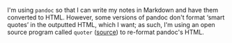 I'm using `pandoc` so that I can write my notes in Markdown and have them
converted to HTML. However, some versions of pandoc don't format ‘smart quotes’
in the outputted HTML, which I want; as such, I'm using an open source program
called `quoter` ([source](https://dwheeler.com/quoter/)) to re-format pandoc's
HTML.
